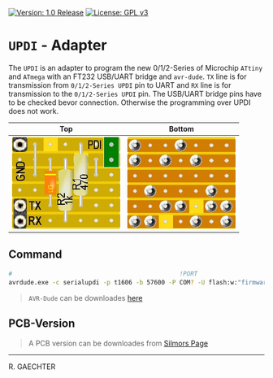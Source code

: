 [![Version: 1.0 Release](https://img.shields.io/badge/Version-1.0%20Release-green.svg)](https://github.com/0x007e/diac) [![License: GPL v3](https://img.shields.io/badge/License-GPL%20v3-blue.svg)](https://www.gnu.org/licenses/gpl-3.0)

# `UPDI` - Adapter

The `UPDI` is an adapter to program the new 0/1/2-Series of Microchip `ATtiny` and `ATmega` with an FT232 USB/UART bridge and `avr-dude`. `TX` line is for transmission from `0/1/2-Series UPDI` pin to UART and `RX` line is for transmission to the `0/1/2-Series UPDI` pin. The USB/UART bridge pins have to be checked bevor connection. Otherwise the programming over UPDI does not work.

| Top                           | Bottom                              |
|:-----------------------------:|:-----------------------------------:|
| ![Top](./images/UPDI_top.jpg) | ![Bottom](./images/UPDI_bottom.jpg) |

## Command

``` bash
#                                              !PORT
avrdude.exe -c serialupdi -p t1606 -b 57600 -P COM? -U flash:w:"firmware.hex":a -U eeprom:w:"firmware.eep":a -v
```

> `AVR-Dude` can be downloades [here](https://github.com/avrdudes/avrdude/releases)

## PCB-Version

> A PCB version can be downloades from [Silmors Page](http://silmor.de/tronic.updi.php)

---

R. GAECHTER
